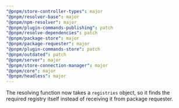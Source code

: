 ```yaml
---
"@pnpm/store-controller-types": major
"@pnpm/resolver-base": major
"@pnpm/npm-resolver": major
"@pnpm/plugin-commands-publishing": patch
"@pnpm/resolve-dependencies": patch
"@pnpm/package-store": major
"@pnpm/package-requester": major
"@pnpm/plugin-commands-store": patch
"@pnpm/outdated": patch
"@pnpm/server": major
"@pnpm/store-connection-manager": major
"@pnpm/core": major
"@pnpm/headless": major
---
```


The resolving function now takes a `registries` object, so it finds the required registry itself instead of receiving it from package requester.
